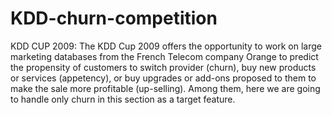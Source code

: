 # KDD-churn-competition

KDD CUP 2009: The KDD Cup 2009 offers the opportunity to work on large marketing databases from the French Telecom company Orange to predict the propensity of customers to switch provider (churn), buy new products or services (appetency), or buy upgrades or add-ons proposed to them to make the sale more profitable (up-selling). Among them, here we are going to handle only churn in this section as a target feature.
